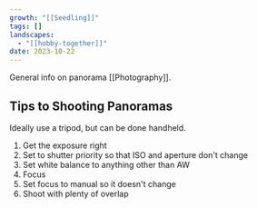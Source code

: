 ```yaml
---
growth: "[[Seedling]]"
tags: []
landscapes:
  - "[[hobby-together]]"
date: 2023-10-22
---
```

General info on panorama [[Photography]].
## Tips to Shooting Panoramas
Ideally use a tripod, but can be done handheld.

1. Get the exposure right
2. Set to shutter priority so that ISO and aperture don't change
3. Set white balance to anything other than AW
4. Focus
5. Set focus to manual so it doesn't change
6. Shoot with plenty of overlap
